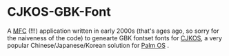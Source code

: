 # CJKOS-GBK-Font

A [MFC](https://en.wikipedia.org/wiki/Microsoft_Foundation_Class_Library) (!!!) application written in early 2000s (that's ages ago, so sorry for the naiveness of the code) to genearte GBK fontset fonts for [CJKOS](https://www.njstar.com/cms/cjk-os-for-palm), a very popular Chinese/Japanese/Korean solution for [Palm OS](https://en.wikipedia.org/wiki/Palm_OS) .
